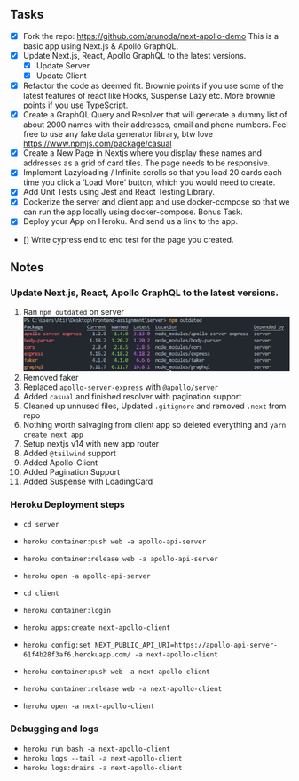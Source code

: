## Tasks

* [x] Fork the repo: https://github.com/arunoda/next-apollo-demo This is a basic app using Next.js &amp; Apollo GraphQL.
* [x] Update Next.js, React, Apollo GraphQL to the latest versions.
  * [x] Update Server
  * [x] Update Client
* [x] Refactor the code as deemed fit. Brownie points if you use some of the latest features of react like Hooks, Suspense Lazy etc. More brownie points if you use TypeScript. 
* [x] Create a GraphQL Query and Resolver that will generate a dummy list of about 2000 names with their addresses, email and phone numbers. Feel free to use any fake data generator library, btw love https://www.npmjs.com/package/casual 
* [x] Create a New Page in Nextjs where you display these names and addresses as a grid of card tiles. The page needs to be responsive. 
* [x] Implement Lazyloading / Infinite scrolls so that you load 20 cards each time you click a ‘Load More’ button, which you would need to create. 
* [x] Add Unit Tests using Jest and React Testing Library. 
* [x] Dockerize the server and client app and use docker-compose so that we can run the app locally using docker-compose. Bonus Task. 
* [x] Deploy your App on Heroku. And send us a link to the app. 
* [] Write cypress end to end test for the page you created.


## Notes

### Update Next.js, React, Apollo GraphQL to the latest versions.
1. Ran `npm outdated` on server
![npm outdated](./images/01_npm_outdated_server.png)
2. Removed faker
3. Replaced `apollo-server-express` with `@apollo/server`
4. Added `casual` and finished resolver with pagination support
5. Cleaned up unnused files, Updated `.gitignore` and removed `.next` from repo
6. Nothing worth salvaging from client app so deleted everything and `yarn create next app`
7. Setup nextjs v14 with new app router
8. Added `@tailwind` support
9. Added Apollo-Client
10. Added Pagination Support
11. Added Suspense with LoadingCard

### Heroku Deployment steps

* `cd server`
* `heroku container:push web -a apollo-api-server`
* `heroku container:release web -a apollo-api-server`
* `heroku open -a apollo-api-server`

* `cd client`
* `heroku container:login`
* `heroku apps:create next-apollo-client`
* `heroku config:set NEXT_PUBLIC_API_URI=https://apollo-api-server-61f4b28f3af6.herokuapp.com/ -a next-apollo-client`
* `heroku container:push web -a next-apollo-client`
* `heroku container:release web -a next-apollo-client`
* `heroku open -a next-apollo-client`

### Debugging and logs
* `heroku run bash -a next-apollo-client`
* `heroku logs --tail -a next-apollo-client`
* `heroku logs:drains -a next-apollo-client`